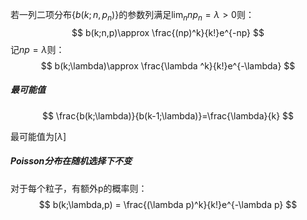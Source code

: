 若一列二项分布$\{b(k;n,p_n)\}$的参数列满足$\lim_n np_n=\lambda >0$则：
$$
b(k;n,p)\approx \frac{(np)^k}{k!}e^{-np}
$$
记$np=\lambda$则：
$$
b(k;\lambda)\approx \frac{\lambda ^k}{k!}e^{-\lambda}
$$
##### 最可能值
$$
\frac{b(k;\lambda)}{b(k-1;\lambda)}=\frac{\lambda}{k}
$$

最可能值为$[\lambda]$
##### Poisson分布在随机选择下不变
对于每个粒子，有额外p的概率则：
$$
b(k;\lambda,p) = \frac{(\lambda p)^k}{k!}e^{-\lambda p}
$$
